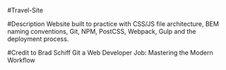 #Travel-Site

#Description
Website built to practice with CSS/JS file architecture, BEM naming conventions,
Git, NPM, PostCSS, Webpack, Gulp and the deployment process.

#Credit to
Brad Schiff
Git a Web Developer Job: Mastering the Modern Workflow
